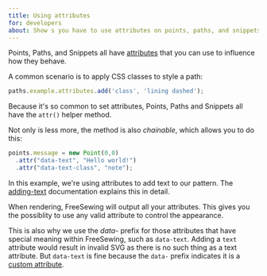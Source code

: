 ```yaml
---
title: Using attributes
for: developers
about: Show s you have to use attributes on points, paths, and snippets
---
```


Points, Paths, and Snippets all have [attributes](/reference/api/attributes/) that you can use to
influence how they behave.

A common scenario is to apply CSS classes to style a path:

```js
paths.example.attributes.add('class', 'lining dashed');
```

Because it's so common to set attributes, Points, Paths and Snippets all have
the `attr()` helper method. 

Not only is less more, the method is also *chainable*, which allows you to do this:

```js
points.message = new Point(0,0)
  .attr("data-text", "Hello world!")
  .attr("data-text-class", "note");
```

<Note>

In this example, we're using attributes to add text to our pattern.
The [adding-text](/concepts/adding-text) documentation explains this in detail.

</Note>

<Tip>

When rendering, FreeSewing will output all your attributes. This gives you the 
possiblity to use any valid attribute to control the appearance.

This is also why we use the *data-* prefix for those attributes that have
special meaning within FreeSewing, such as `data-text`. Adding a `text` attribute
would result in invalid SVG as there is no such thing as a text attribute. But `data-text`
is fine because the `data-` prefix indicates it is a [custom attribute](https://developer.mozilla.org/en-US/docs/Web/SVG/Attribute/data-*).

</Tip>

